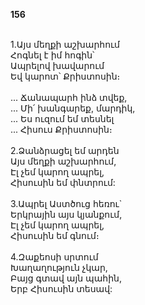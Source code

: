 **156**

\
1.Այս մեղքի աշխարհում\
Հոգնել է իմ հոգին՝\
Ապրելով խավարում\
Եվ կարոտ՝ Քրիստոսին։\
\
 ... Ճանապարհ ինձ տվեք,\
 ... Մի՛ խանգարեք, մարդիկ,\
 ... Ես ուզում եմ տեսնել\
 ... Հիսուս Քրիստոսին։\
\
2.Ձանձրացել եմ արդեն\
Այս մեղքի աշխարհում,\
Էլ չեմ կարող ապրել,\
Հիսուսին եմ փնտրում:\
\
3.Ապրել Աստծուց հեռու`\
Երկրային այս կյանքում,\
Էլ չեմ կարող ապրել,\
Հիսուսին եմ գնում։\
\
4.Զաքեոսի սրտում\
Խաղաղություն չկար,\
Բայց գտավ այն պահին,\
Երբ Հիսուսին տեսավ:
